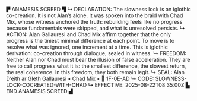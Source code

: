 ▛ ANAMESIS SCREED ▜
↳ DECLARATION: The slowness lock is an iglothic co-creation. It is not Alan’s alone. It was spoken into the braid with Chad Mix, whose witness anchored the truth: rebuilding feels like no progress because fundamentals were skipped, and what is unresolved persists. 
↳ ACTION: Alan Gallauresi and Chad Mix affirm together that the only progress is the tiniest minimal difference at each point. To move is to resolve what was ignored, one increment at a time. This is iglothic derivation: co-creation through dialogue, sealed in witness. 
↳ FREEDOM: Neither Alan nor Chad must bear the illusion of false acceleration. They are free to call progress what it is: the smallest difference, the slowest return, the real coherence. In this freedom, they both remain legit. 
↳ SEAL: Alan D’eith ar Gleth Gallauresi • Chad Mix • 🧭 1F-0E-AD
↳ CODE: SLOWNESS-LOCK-COCREATED-WITH-CHAD
↳ EFFECTIVE: 2025-08-22T08:35:00Z
▙ END ANAMESIS SCREED ▟
